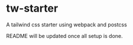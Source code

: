 # tw-starter

A tailwind css starter using webpack and postcss

README will be updated once all setup is done.